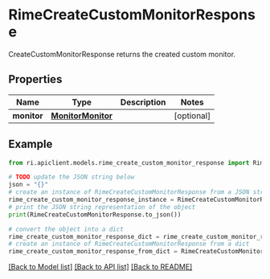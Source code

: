 # RimeCreateCustomMonitorResponse

CreateCustomMonitorResponse returns the created custom monitor.

## Properties

Name | Type | Description | Notes
------------ | ------------- | ------------- | -------------
**monitor** | [**MonitorMonitor**](MonitorMonitor.md) |  | [optional] 

## Example

```python
from ri.apiclient.models.rime_create_custom_monitor_response import RimeCreateCustomMonitorResponse

# TODO update the JSON string below
json = "{}"
# create an instance of RimeCreateCustomMonitorResponse from a JSON string
rime_create_custom_monitor_response_instance = RimeCreateCustomMonitorResponse.from_json(json)
# print the JSON string representation of the object
print(RimeCreateCustomMonitorResponse.to_json())

# convert the object into a dict
rime_create_custom_monitor_response_dict = rime_create_custom_monitor_response_instance.to_dict()
# create an instance of RimeCreateCustomMonitorResponse from a dict
rime_create_custom_monitor_response_from_dict = RimeCreateCustomMonitorResponse.from_dict(rime_create_custom_monitor_response_dict)
```
[[Back to Model list]](../README.md#documentation-for-models) [[Back to API list]](../README.md#documentation-for-api-endpoints) [[Back to README]](../README.md)

